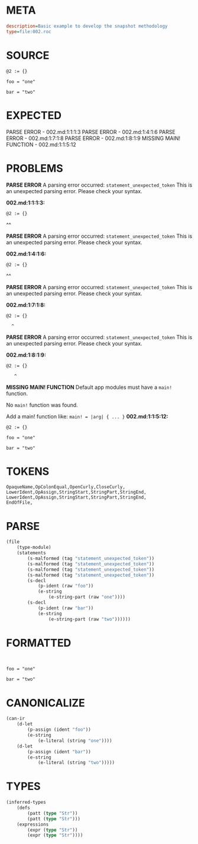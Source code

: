 # META
~~~ini
description=Basic example to develop the snapshot methodology
type=file:002.roc
~~~
# SOURCE
~~~roc
@2 := {}

foo = "one"

bar = "two"
~~~
# EXPECTED
PARSE ERROR - 002.md:1:1:1:3
PARSE ERROR - 002.md:1:4:1:6
PARSE ERROR - 002.md:1:7:1:8
PARSE ERROR - 002.md:1:8:1:9
MISSING MAIN! FUNCTION - 002.md:1:1:5:12
# PROBLEMS
**PARSE ERROR**
A parsing error occurred: `statement_unexpected_token`
This is an unexpected parsing error. Please check your syntax.

**002.md:1:1:1:3:**
```roc
@2 := {}
```
^^


**PARSE ERROR**
A parsing error occurred: `statement_unexpected_token`
This is an unexpected parsing error. Please check your syntax.

**002.md:1:4:1:6:**
```roc
@2 := {}
```
   ^^


**PARSE ERROR**
A parsing error occurred: `statement_unexpected_token`
This is an unexpected parsing error. Please check your syntax.

**002.md:1:7:1:8:**
```roc
@2 := {}
```
      ^


**PARSE ERROR**
A parsing error occurred: `statement_unexpected_token`
This is an unexpected parsing error. Please check your syntax.

**002.md:1:8:1:9:**
```roc
@2 := {}
```
       ^


**MISSING MAIN! FUNCTION**
Default app modules must have a `main!` function.

No `main!` function was found.

Add a main! function like:
`main! = |arg| { ... }`
**002.md:1:1:5:12:**
```roc
@2 := {}

foo = "one"

bar = "two"
```


# TOKENS
~~~zig
OpaqueName,OpColonEqual,OpenCurly,CloseCurly,
LowerIdent,OpAssign,StringStart,StringPart,StringEnd,
LowerIdent,OpAssign,StringStart,StringPart,StringEnd,
EndOfFile,
~~~
# PARSE
~~~clojure
(file
	(type-module)
	(statements
		(s-malformed (tag "statement_unexpected_token"))
		(s-malformed (tag "statement_unexpected_token"))
		(s-malformed (tag "statement_unexpected_token"))
		(s-malformed (tag "statement_unexpected_token"))
		(s-decl
			(p-ident (raw "foo"))
			(e-string
				(e-string-part (raw "one"))))
		(s-decl
			(p-ident (raw "bar"))
			(e-string
				(e-string-part (raw "two"))))))
~~~
# FORMATTED
~~~roc


foo = "one"

bar = "two"
~~~
# CANONICALIZE
~~~clojure
(can-ir
	(d-let
		(p-assign (ident "foo"))
		(e-string
			(e-literal (string "one"))))
	(d-let
		(p-assign (ident "bar"))
		(e-string
			(e-literal (string "two")))))
~~~
# TYPES
~~~clojure
(inferred-types
	(defs
		(patt (type "Str"))
		(patt (type "Str")))
	(expressions
		(expr (type "Str"))
		(expr (type "Str"))))
~~~
